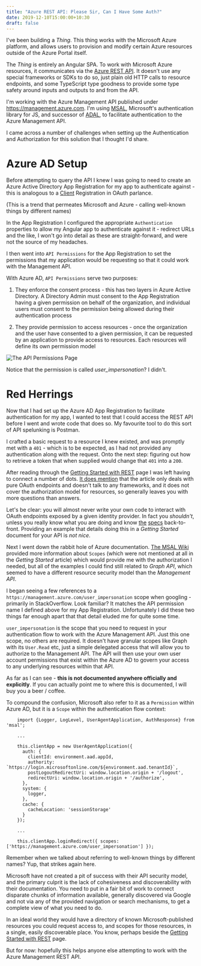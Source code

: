 ```yaml
---
title: "Azure REST API: Please Sir, Can I Have Some Auth?"
date: 2019-12-10T15:00:00+10:30
draft: false
---
```


I've been building a _Thing_. This thing works with the Microsoft Azure platform, and allows users to provision and modify certain Azure resources outside of the Azure Portal itself.

The _Thing_ is entirely an Angular SPA. To work with Microsoft Azure resources, it communicates via the [Azure REST API](https://docs.microsoft.com/en-us/rest/api/azure/). It doesn't use any special frameworks or SDKs to do so, just plain old HTTP calls to resource endpoints, and some TypeScript type goodness to provide some type safety around inputs and outputs to and from the API.

I'm working with the Azure Management API published under https://management.azure.com. I'm using [MSAL](https://github.com/AzureAD/microsoft-authentication-library-for-js/wiki/MSAL-basics), Microsoft's authentication library for JS, and successor of [ADAL](https://github.com/AzureAD/azure-activedirectory-library-for-js/wiki/ADAL-basics), to facilitate authentication to the Azure Management API.

I came across a number of challenges when setting up the Authentication and Authorization for this solution that I thought I'd share.

Azure AD Setup
===

Before attempting to query the API I knew I was going to need to create an Azure Active Directory App Registration for my app to authenticate against - this is analogous to a [Client](https://tools.ietf.org/html/rfc6749#section-1.1) Registration in OAuth parlance.

(This is a trend that permeates Microsoft and Azure - calling well-known things by different names)

In the App Registration I configured the appropriate `Authentication` properties to allow my Angular app to authenticate against it - redirect URLs and the like, I won't go into detail as these are straight-forward, and were not the source of my headaches.

I then went into `API Permissions` for the App Registration to set the permissions that my application would be requesting so that it could work with the Management API.

With Azure AD, `API Permissions` serve two purposes:

1. They enforce the consent process - this has two layers in Azure Active Directory. A Directory Admin must consent to the App Registration having a given permission on behalf of the organization, and individual users must consent to the permission being allowed during their authentication process

2. They provide permission to access resources - once the organization and the user have consented to a given permission, it can be requested by an application to provide access to resources. Each resources will define its own permission model

![The API Permissions Page](/have-some-auth/api-permissions.png)

Notice that the permission is called *user_impersonation*? I didn't. 

Red Herrings
===

Now that I had set up the Azure AD App Registration to facilitate authentication for my app, I wanted to test that I could access the REST API before I went and wrote code that does so. My favourite tool to do this sort of API spelunking is Postman.

I crafted a basic request to a resource I knew existed, and was promptly met with a `401` - which is to be expected, as I had not provided any authentication along with the request. Onto the next step: figuring out how to retrieve a token that when supplied would change that `401` into a `200`.

After reading through the [Getting Started with REST](https://docs.microsoft.com/en-us/rest/api/azure/) page I was left having to connect a number of dots. [It does mention](https://docs.microsoft.com/en-us/rest/api/azure/#acquire-an-access-token) that the article only deals with pure OAuth endpoints and doesn't talk to any frameworks, and it does not cover the authorization model for resources, so generally leaves you with more questions than answers. 

Let's be clear: you will almost never write your own code to interact with OAuth endpoints exposed by a given identity provider. In fact you _shouldn't_, unless you really know what you are doing and know [the](https://tools.ietf.org/html/rfc6749#section-1.1) [specs](https://openid.net/specs/openid-connect-core-1_0.html) back-to-front. Providing an example that details doing this in a _Getting Started_ document for your API is _not nice_. 

Next I went down the rabbit hole of Azure documentation. [The MSAL Wiki](https://github.com/AzureAD/microsoft-authentication-library-for-js/wiki/api-scopes#request-specific-scopes-for-a-web-api) provided more information about `Scopes` (which were not mentioned at all in the _Getting Started_ article) which would provide me with the authorization I needed, but all of the examples I could find still related to _Graph API_, which seemed to have a different resource security model than the _Management API_.

I began seeing a few references to a `https://management.azure.com/user_impersonation` scope when googling - primarily in StackOverflow. Look familiar? It matches the API permission name I defined above for my App Registration. Unfortunately I did these two things far enough apart that that detail eluded me for quite some time. 

`user_impersonation` is the scope that you need to request in your authentication flow to work with the Azure Management API. Just this one scope, no others are required. It doesn't have granular scopes like Graph with its `User.Read` etc, just a simple delegated access that will allow you to authorize to the Management API. The API will then use your own user account permissions that exist within the Azure AD to govern your access to any underlying resources within that API.

As far as I can see - **this is not documented anywhere officially and explicitly**. If you can actually point me to where this is documented, I will buy you a beer / coffee.

To compound the confusion, Microsoft also refer to it as a `Permission` within Azure AD, but it is a `Scope` within the authentication flow context:

```TS
    import {Logger, LogLevel, UserAgentApplication, AuthResponse} from 'msal';

    ...

    this.clientApp = new UserAgentApplication({
      auth: {
        clientId: environment.aad.appId,
        authority: `https://login.microsoftonline.com/${environment.aad.tenantId}`,
        postLogoutRedirectUri: window.location.origin + '/logout',
        redirectUri: window.location.origin + '/authorize',
      },
      system: {
        logger,
      },
      cache: {
        cacheLocation: 'sessionStorage'
      }
    });

    ...

    this.clientApp.loginRedirect({ scopes: ['https://management.azure.com/user_impersonation'] });
```

Remember when we talked about referring to well-known things by different names? Yup, that strikes again here.

Microsoft have not created a pit of success with their API security model, and the primary culprit is the lack of cohesiveness and discoverability with their documentation. You need to put in a fair bit of work to connect disparate chunks of information available, generally discovered via Google and not via any of the provided navigation or search mechanisms, to get a complete view of what you need to do. 

In an ideal world they would have a directory of known Microsoft-published resources you could request access to, and scopes for those resources, in a single, easily discoverable place. You know, perhaps beside the [Getting Started with REST](https://docs.microsoft.com/en-us/rest/api/azure/) page.

But for now: hopefully this helps anyone else attempting to work with the Azure Management REST API.